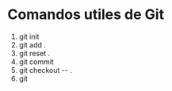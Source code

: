 # Comandos utiles de Git


1. git init
2. git add .
3. git reset .
4. git commit
5. git checkout -- .
6. git 



